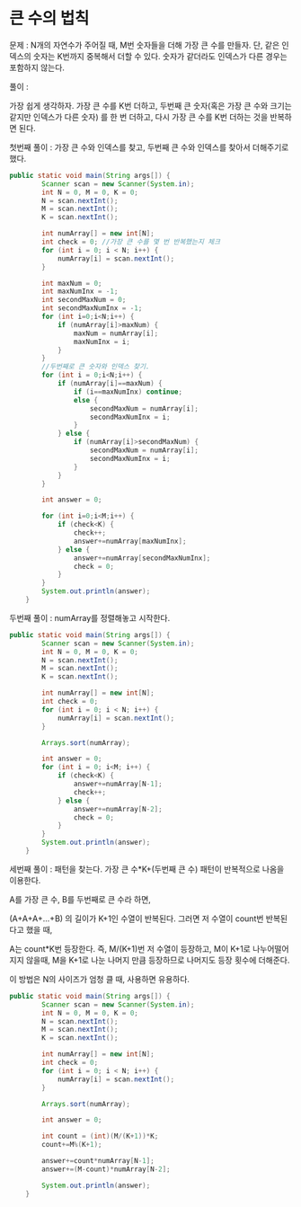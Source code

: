 # 큰 수의 법칙

문제 : N개의 자연수가 주어질 때, M번 숫자들을 더해 가장 큰 수를 만들자. 단, 같은 인덱스의 숫자는 K번까지 중복해서 더할 수 있다. 숫자가 같더라도 인덱스가 다른 경우는 포함하지 않는다.



풀이 : 

가장 쉽게 생각하자. 가장 큰 수를 K번 더하고, 두번째 큰 숫자(혹은 가장 큰 수와 크기는 같지만 인덱스가 다른 숫자) 를 한 번 더하고, 다시 가장 큰 수를 K번 더하는 것을 반복하면 된다.



첫번째 풀이 : 가장 큰 수와 인덱스를 찾고, 두번째 큰 수와 인덱스를 찾아서 더해주기로 했다.

```java
public static void main(String args[]) {
        Scanner scan = new Scanner(System.in);
        int N = 0, M = 0, K = 0;
        N = scan.nextInt();
        M = scan.nextInt();
        K = scan.nextInt();

        int numArray[] = new int[N];
        int check = 0; //가장 큰 수를 몇 번 반복했는지 체크
        for (int i = 0; i < N; i++) {
            numArray[i] = scan.nextInt();
        }

        int maxNum = 0;
        int maxNumInx = -1;
        int secondMaxNum = 0;
        int secondMaxNumInx = -1;
        for (int i=0;i<N;i++) {
            if (numArray[i]>maxNum) {
                maxNum = numArray[i];
                maxNumInx = i;
            }
        }
    	//두번째로 큰 숫자와 인덱스 찾기.
        for (int i = 0;i<N;i++) {
            if (numArray[i]==maxNum) {
                if (i==maxNumInx) continue;
                else {
                    secondMaxNum = numArray[i];
                    secondMaxNumInx = i;
                }
            } else {
                if (numArray[i]>secondMaxNum) {
                    secondMaxNum = numArray[i];
                    secondMaxNumInx = i;
                }
            }
        }

        int answer = 0;

        for (int i=0;i<M;i++) {
            if (check<K) {
                check++;
                answer+=numArray[maxNumInx];
            } else {
                answer+=numArray[secondMaxNumInx];
                check = 0;
            }
        }
        System.out.println(answer);
    }
```



두번째 풀이 : numArray를 정렬해놓고 시작한다.

``` java
public static void main(String args[]) {
        Scanner scan = new Scanner(System.in);
        int N = 0, M = 0, K = 0;
        N = scan.nextInt();
        M = scan.nextInt();
        K = scan.nextInt();

        int numArray[] = new int[N];
        int check = 0;
        for (int i = 0; i < N; i++) {
            numArray[i] = scan.nextInt();
        }

        Arrays.sort(numArray);

        int answer = 0;
        for (int i = 0; i<M; i++) {
            if (check<K) {
                answer+=numArray[N-1];
                check++;
            } else {
                answer+=numArray[N-2];
                check = 0;
            }
        }
        System.out.println(answer);
    }
```



세번째 풀이  : 패턴을 찾는다. 가장 큰 수*K+(두번째 큰 수) 패턴이 반복적으로 나옴을 이용한다.

A를 가장 큰 수, B를 두번째로 큰 수라 하면,

(A+A+A+...+B) 의 길이가 K+1인 수열이 반복된다. 그러면 저 수열이 count번 반복된다고 했을 때,

A는 count*K번 등장한다. 즉, M/(K+1)번 저 수열이 등장하고, M이 K+1로 나누어떨어지지 않을때, M을 K+1로 나눈 나머지 만큼 등장하므로 나머지도 등장 횟수에 더해준다.

이 방법은 N의 사이즈가 엄청 클 때, 사용하면 유용하다.

```java
public static void main(String args[]) {
        Scanner scan = new Scanner(System.in);
        int N = 0, M = 0, K = 0;
        N = scan.nextInt();
        M = scan.nextInt();
        K = scan.nextInt();

        int numArray[] = new int[N];
        int check = 0;
        for (int i = 0; i < N; i++) {
            numArray[i] = scan.nextInt();
        }

        Arrays.sort(numArray);

        int answer = 0;

        int count = (int)(M/(K+1))*K;
        count+=M%(K+1);

        answer+=count*numArray[N-1];
        answer+=(M-count)*numArray[N-2];

        System.out.println(answer);
    }
```


